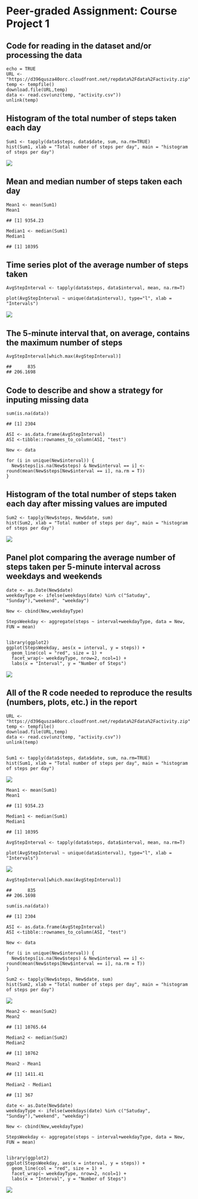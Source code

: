 Peer-graded Assignment: Course Project 1
========================================

Code for reading in the dataset and/or processing the data
----------------------------------------------------------

    echo = TRUE
    URL <- "https://d396qusza40orc.cloudfront.net/repdata%2Fdata%2Factivity.zip"
    temp <- tempfile()
    download.file(URL,temp)
    data <- read.csv(unz(temp, "activity.csv"))
    unlink(temp)

Histogram of the total number of steps taken each day
-----------------------------------------------------

    Sum1 <- tapply(data$steps, data$date, sum, na.rm=TRUE)
    hist(Sum1, xlab = "Total number of steps per day", main = "histogram of steps per day")

![](PA1_template_files/figure-markdown_strict/unnamed-chunk-2-1.png)

Mean and median number of steps taken each day
----------------------------------------------

    Mean1 <- mean(Sum1)
    Mean1

    ## [1] 9354.23

    Median1 <- median(Sum1)
    Median1

    ## [1] 10395

Time series plot of the average number of steps taken
-----------------------------------------------------

    AvgStepInterval <- tapply(data$steps, data$interval, mean, na.rm=T)

    plot(AvgStepInterval ~ unique(data$interval), type="l", xlab = "Intervals")

![](PA1_template_files/figure-markdown_strict/unnamed-chunk-4-1.png)

The 5-minute interval that, on average, contains the maximum number of steps
----------------------------------------------------------------------------

    AvgStepInterval[which.max(AvgStepInterval)]

    ##      835 
    ## 206.1698

Code to describe and show a strategy for inputing missing data
--------------------------------------------------------------

    sum(is.na(data))

    ## [1] 2304

    ASI <- as.data.frame(AvgStepInterval)
    ASI <-tibble::rownames_to_column(ASI, "test") 

    New <- data

    for (i in unique(New$interval)) {
      New$steps[is.na(New$steps) & New$interval == i] <- round(mean(New$steps[New$interval == i], na.rm = T))
    }

Histogram of the total number of steps taken each day after missing values are imputed
--------------------------------------------------------------------------------------

    Sum2 <- tapply(New$steps, New$date, sum)
    hist(Sum2, xlab = "Total number of steps per day", main = "histogram of steps per day")

![](PA1_template_files/figure-markdown_strict/unnamed-chunk-7-1.png)

Panel plot comparing the average number of steps taken per 5-minute interval across weekdays and weekends
---------------------------------------------------------------------------------------------------------

    date <- as.Date(New$date)
    weekdayType <- ifelse(weekdays(date) %in% c("Satuday", "Sunday"),"weekend", "weekday")

    New <- cbind(New,weekdayType)

    StepsWeekday <- aggregate(steps ~ interval+weekdayType, data = New, FUN = mean)


    library(ggplot2)
    ggplot(StepsWeekday, aes(x = interval, y = steps)) + 
      geom_line(col = "red", size = 1) + 
      facet_wrap(~ weekdayType, nrow=2, ncol=1) + 
      labs(x = "Interval", y = "Number of Steps")

![](PA1_template_files/figure-markdown_strict/unnamed-chunk-8-1.png)

All of the R code needed to reproduce the results (numbers, plots, etc.) in the report
--------------------------------------------------------------------------------------

    URL <- "https://d396qusza40orc.cloudfront.net/repdata%2Fdata%2Factivity.zip"
    temp <- tempfile()
    download.file(URL,temp)
    data <- read.csv(unz(temp, "activity.csv"))
    unlink(temp)


    Sum1 <- tapply(data$steps, data$date, sum, na.rm=TRUE)
    hist(Sum1, xlab = "Total number of steps per day", main = "histogram of steps per day")

![](PA1_template_files/figure-markdown_strict/unnamed-chunk-9-1.png)

    Mean1 <- mean(Sum1)
    Mean1

    ## [1] 9354.23

    Median1 <- median(Sum1)
    Median1

    ## [1] 10395

    AvgStepInterval <- tapply(data$steps, data$interval, mean, na.rm=T)

    plot(AvgStepInterval ~ unique(data$interval), type="l", xlab = "Intervals")

![](PA1_template_files/figure-markdown_strict/unnamed-chunk-9-2.png)

    AvgStepInterval[which.max(AvgStepInterval)]

    ##      835 
    ## 206.1698

    sum(is.na(data))

    ## [1] 2304

    ASI <- as.data.frame(AvgStepInterval)
    ASI <-tibble::rownames_to_column(ASI, "test") 

    New <- data

    for (i in unique(New$interval)) {
      New$steps[is.na(New$steps) & New$interval == i] <- round(mean(New$steps[New$interval == i], na.rm = T))
    }

    Sum2 <- tapply(New$steps, New$date, sum)
    hist(Sum2, xlab = "Total number of steps per day", main = "histogram of steps per day")

![](PA1_template_files/figure-markdown_strict/unnamed-chunk-9-3.png)

    Mean2 <- mean(Sum2)
    Mean2

    ## [1] 10765.64

    Median2 <- median(Sum2)
    Median2

    ## [1] 10762

    Mean2 - Mean1

    ## [1] 1411.41

    Median2 - Median1

    ## [1] 367

    date <- as.Date(New$date)
    weekdayType <- ifelse(weekdays(date) %in% c("Satuday", "Sunday"),"weekend", "weekday")

    New <- cbind(New,weekdayType)

    StepsWeekday <- aggregate(steps ~ interval+weekdayType, data = New, FUN = mean)


    library(ggplot2)
    ggplot(StepsWeekday, aes(x = interval, y = steps)) + 
      geom_line(col = "red", size = 1) + 
      facet_wrap(~ weekdayType, nrow=2, ncol=1) + 
      labs(x = "Interval", y = "Number of Steps")

![](PA1_template_files/figure-markdown_strict/unnamed-chunk-9-4.png)
